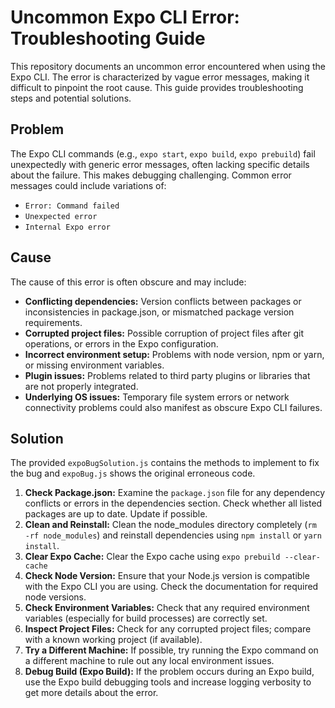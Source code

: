 # Uncommon Expo CLI Error: Troubleshooting Guide

This repository documents an uncommon error encountered when using the Expo CLI.  The error is characterized by vague error messages, making it difficult to pinpoint the root cause.  This guide provides troubleshooting steps and potential solutions.

## Problem

The Expo CLI commands (e.g., `expo start`, `expo build`, `expo prebuild`) fail unexpectedly with generic error messages, often lacking specific details about the failure. This makes debugging challenging.  Common error messages could include variations of: 

* `Error: Command failed`
* `Unexpected error`
* `Internal Expo error`

## Cause

The cause of this error is often obscure and may include:

* **Conflicting dependencies:** Version conflicts between packages or inconsistencies in package.json, or mismatched package version requirements.
* **Corrupted project files:**  Possible corruption of project files after git operations, or errors in the Expo configuration. 
* **Incorrect environment setup:** Problems with node version, npm or yarn, or missing environment variables.
* **Plugin issues:** Problems related to third party plugins or libraries that are not properly integrated.  
* **Underlying OS issues:** Temporary file system errors or network connectivity problems could also manifest as obscure Expo CLI failures.

## Solution

The provided `expoBugSolution.js` contains the methods to implement to fix the bug and `expoBug.js` shows the original erroneous code.

1. **Check Package.json:** Examine the `package.json` file for any dependency conflicts or errors in the dependencies section. Check whether all listed packages are up to date. Update if possible.
2. **Clean and Reinstall:** Clean the node_modules directory completely (`rm -rf node_modules`) and reinstall dependencies using `npm install` or `yarn install`.
3. **Clear Expo Cache:** Clear the Expo cache using `expo prebuild --clear-cache`
4. **Check Node Version:** Ensure that your Node.js version is compatible with the Expo CLI you are using. Check the documentation for required node versions.
5. **Check Environment Variables:** Check that any required environment variables (especially for build processes) are correctly set.
6. **Inspect Project Files:** Check for any corrupted project files; compare with a known working project (if available). 
7. **Try a Different Machine:** If possible, try running the Expo command on a different machine to rule out any local environment issues.
8. **Debug Build (Expo Build):** If the problem occurs during an Expo build, use the Expo build debugging tools and increase logging verbosity to get more details about the error.